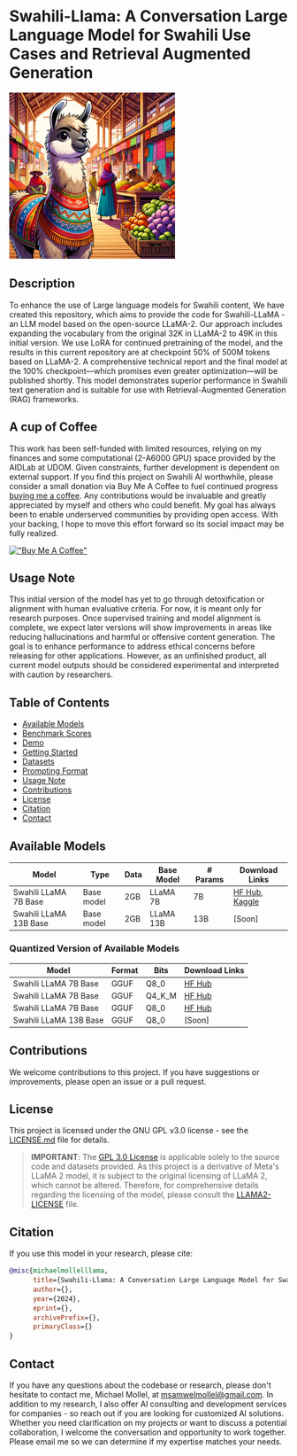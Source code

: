 # Swahili-Llama: A Conversation Large Language Model for Swahili Use Cases and Retrieval Augmented Generation 


<img src="info/swahili_llama.jpg" alt="Swahili LLaMA Image" width="300" height="auto">

## Description

To enhance the use of Large language models for Swahili content, We have created this repository, which aims to provide the code for Swahili-LLaMA - an LLM model based on the open-source LLaMA-2. Our approach includes expanding the vocabulary from the original 32K in LLaMA-2 to 49K in this initial version. We use LoRA for continued pretraining of the model, and the results in this current repository are at checkpoint 50% of 500M tokens based on LLaMA-2.  A comprehensive technical report and the final model at the 100% checkpoint—which promises even greater optimization—will be published shortly. This model demonstrates superior performance in Swahili text generation and is suitable for use with Retrieval-Augmented Generation (RAG) frameworks.

## A cup of Coffee
This work has been self-funded with limited resources, relying on my finances and some computational (2-A6000 GPU) space provided by the AIDLab at UDOM. Given constraints, further development is dependent on external support. If you find this project on Swahili AI worthwhile, please consider a small donation via Buy Me A Coffee to fuel continued progress [buying me a coffee](https://www.buymeacoffee.com/mollel). Any contributions would be invaluable and greatly appreciated by myself and others who could benefit. My goal has always been to enable underserved communities by providing open access. With your backing, I hope to move this effort forward so its social impact may be fully realized. 

[!["Buy Me A Coffee"](https://www.buymeacoffee.com/assets/img/custom_images/orange_img.png)](https://www.buymeacoffee.com/mollel)


## Usage Note
This initial version of the model has yet to go through detoxification or alignment with human evaluative criteria. For now, it is meant only for research purposes. Once supervised training and model alignment is complete, we expect later versions will show improvements in areas like reducing hallucinations and harmful or offensive content generation. The goal is to enhance performance to address ethical concerns before releasing for other applications. However, as an unfinished product, all current model outputs should be considered experimental and interpreted with caution by researchers.

## Table of Contents


- [Available Models](#available-models)
- [Benchmark Scores](#benchmark-scores)
- [Demo](#demo)
- [Getting Started](#getting-started)
- [Datasets](#datasets)
- [Prompting Format](#prompting-format-for-instruction-models)
- [Usage Note](#usage-note)
- [Contributions](#contributions)
- [License](#license)
- [Citation](#citation)
- [Contact](#contact)

## Available Models

| Model                    | Type                        | Data              | Base Model           | # Params | Download Links                                                         |
|--------------------------|-----------------------------|-------------------|----------------------|------|------------------------------------------------------------------------|
| Swahili LLaMA 7B Base      | Base model                  | 2GB              | LLaMA 7B             | 7B   | [HF Hub](https://huggingface.co/Mollel/swahili_LLaMA_7Bv0.1), [Kaggle](https://www.kaggle.com/models/mikemollel/new-model-swahili)    |
| Swahili LLaMA 13B Base     | Base model                  | 2GB               | LLaMA 13B            | 13B  | [Soon]    |


### Quantized Version of Available Models

| Model                    | Format | Bits                 | Download Links                                                               |
|--------------------------|--------|----------------------|------------------------------------------------------------------------------|
| Swahili LLaMA 7B Base      | GGUF   | Q8_0 | [HF Hub](https://huggingface.co/Mollel/swahili_LLaMA_7Bv0.1_GGUF)      |
| Swahili LLaMA 7B Base      | GGUF   | Q4_K_M | [HF Hub](https://huggingface.co/Mollel/swahili-Instruct-llama-2-7b-GGUF/blob/main/swahili-instruct-llama-2-7b.Q4_K_M.gguf)      |
| Swahili LLaMA 7B Base      | GGUF   | Q8_0 | [HF Hub](https://huggingface.co/Mollel/swahili_LLaMA_7Bv0.1_GGUF)      |
| Swahili LLaMA 13B Base     | GGUF   | Q8_0 | [Soon]     |


## Contributions

We welcome contributions to this project. If you have suggestions or improvements, please open an issue or a pull request.

## License

This project is licensed under the GNU GPL v3.0 license - see the [LICENSE.md](LICENSE) file for details.

> **IMPORTANT**: The [GPL 3.0 License](LICENSE) is applicable solely to the source code and datasets provided. As this project is a derivative of Meta's LLaMA 2 model, it is subject to the original licensing of LLaMA 2, which cannot be altered. Therefore, for comprehensive details regarding the licensing of the model, please consult the [LLAMA2-LICENSE](LLAMA2-LICENSE) file.


## Citation

If you use this model in your research, please cite:

```bibtex
@misc{michaelmollelllama,
      title={Swahili-Llama: A Conversation Large Language Model for Swahili Use Cases and RAG}, 
      author={},
      year={2024},
      eprint={},
      archivePrefix={},
      primaryClass={}
}
```


## Contact

If you have any questions about the codebase or research, please don't hesitate to contact me, Michael Mollel, at msamwelmollel@gmail.com. In addition to my research, I also offer AI consulting and development services for companies - so reach out if you are looking for customized AI solutions. Whether you need clarification on my projects or want to discuss a potential collaboration, I welcome the conversation and opportunity to work together. Please email me so we can determine if my expertise matches your needs.
